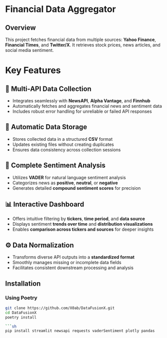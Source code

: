 # Financial Data Aggregator

## Overview
This project fetches financial data from multiple sources: **Yahoo Finance**, **Financial Times**, and **Twitter/X**. It retrieves stock prices, news articles, and social media sentiment.
# Key Features

## 📰 Multi-API Data Collection
- Integrates seamlessly with **NewsAPI**, **Alpha Vantage**, and **Finnhub**
- Automatically fetches and aggregates financial news and sentiment data
- Includes robust error handling for unreliable or failed API responses

## 💾 Automatic Data Storage
- Stores collected data in a structured **CSV** format
- Updates existing files without creating duplicates
- Ensures data consistency across collection sessions

## 🧠 Complete Sentiment Analysis
- Utilizes **VADER** for natural language sentiment analysis
- Categorizes news as **positive**, **neutral**, or **negative**
- Generates detailed **compound sentiment scores** for precision

## 📊 Interactive Dashboard
- Offers intuitive filtering by **tickers**, **time period**, and **data source**
- Displays sentiment **trends over time** and **distribution visualizations**
- Enables **comparison across tickers and sources** for deeper insights

## ⚙️ Data Normalization
- Transforms diverse API outputs into a **standardized format**
- Smoothly manages missing or incomplete data fields
- Facilitates consistent downstream processing and analysis

## Installation

### Using Poetry
```sh
git clone https://github.com/X0ab/DataFusionX.git
cd DataFusionX
poetry install

```sh 
pip install streamlit newsapi requests vaderSentiment plotly pandas